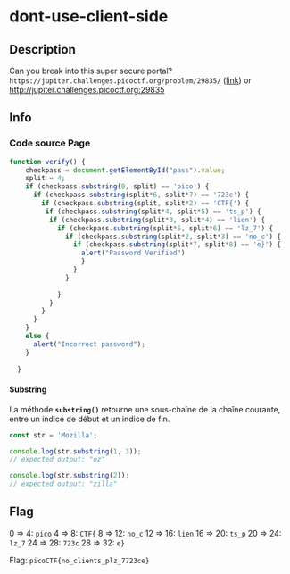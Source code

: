 # dont-use-client-side

## Description

Can you break into this super secure portal? `https://jupiter.challenges.picoctf.org/problem/29835/` ([link](https://jupiter.challenges.picoctf.org/problem/29835/)) or http://jupiter.challenges.picoctf.org:29835

## Info 
### Code source Page
```javascript
function verify() {
    checkpass = document.getElementById("pass").value;
    split = 4;
    if (checkpass.substring(0, split) == 'pico') {
      if (checkpass.substring(split*6, split*7) == '723c') {
        if (checkpass.substring(split, split*2) == 'CTF{') {
         if (checkpass.substring(split*4, split*5) == 'ts_p') {
          if (checkpass.substring(split*3, split*4) == 'lien') {
            if (checkpass.substring(split*5, split*6) == 'lz_7') {
              if (checkpass.substring(split*2, split*3) == 'no_c') {
                if (checkpass.substring(split*7, split*8) == 'e}') {
                  alert("Password Verified")
                  }
                }
              }
      
            }
          }
        }
      }
    }
    else {
      alert("Incorrect password");
    }
    
  }

```

#### Substring
La méthode **`substring()`** retourne une sous-chaîne de la chaîne courante, entre un indice de début et un indice de fin.

```javascript
const str = 'Mozilla';

console.log(str.substring(1, 3));
// expected output: "oz"

console.log(str.substring(2));
// expected output: "zilla"
```



## Flag

0 => 4: `pico`
4 => 8: `CTF{`
8 => 12: `no_c`
12 => 16: `lien`
16 => 20: `ts_p`
20 => 24: `lz_7`
24 => 28: `723c`
28 => 32: `e}`

Flag: `picoCTF{no_clients_plz_7723ce}`